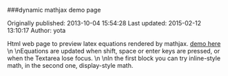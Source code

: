 ###dynamic mathjax demo page

Originally published: 2013-10-04 15:54:28
Last updated: 2015-02-12 13:10:17
Author: yota 

Html web page to preview latex equations rendered by mathjax. [demo here](http://jsfiddle.net/r82p49xx/5/)\n\nEquations are updated when shift, space or enter keys are pressed, or when the Textarea lose focus.\n\nIn the first block you can try inline-style math, in the second one, display-style math.